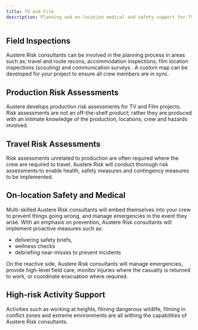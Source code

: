 ```yaml
---
title: TV and Film
description: Planning and on-location medical and safety support for TV and film projects
---
```


## Field Inspections
Austere Risk consultants can be involved in the planning process in areas such as; travel and route recons, accommodation inspections, film location inspections (scouting) and communication surveys . A custom map can be developed for your project to ensure all crew members are in sync.

## Production Risk Assessments
Austere develops production risk assessments for TV and Film projects. Risk assessments are not an off-the-shelf product; rather they are produced with an intimate knowledge of the production, locations, crew and hazards involved.

## Travel Risk Assessments
Risk assessments unrelated to production are often required where the crew are required to travel. Austere Risk will conduct thorough risk assessments to enable health, safety measures and contingency measures to be implemented.

## On-location Safety and Medical
Multi-skilled Austere Risk consultants will embed themselves into your crew to prevent things going wrong, and manage emergencies in the event they arise. With an emphasis on prevention, Austere Risk consultants will implement proactive measures such as:

- delivering safety briefs,
- wellness checks
- debriefing near-misses to prevent incidents

On the reactive side, Austere Risk consultants will manage emergencies, provide high-level field care, monitor injuries where the casualty is returned to work, or coordinate evacuation where required.

## High-risk Activity Support
Activities such as working at heights, filming dangerous wildlife, filming in conflict zones and extreme environments are all withing the capabilities of Austere Risk consultants.
